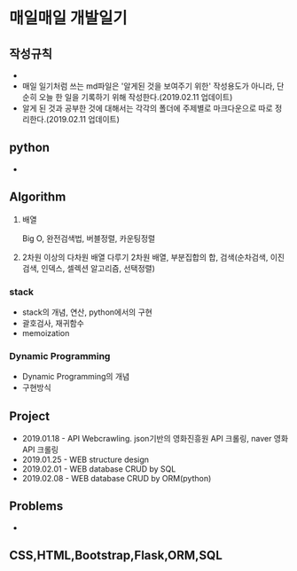 # 매일매일 개발일기

## 작성규칙

- 
- 매일 일기처럼 쓰는 md파일은 '알게된 것을 보여주기 위한' 작성용도가 아니라, 단순히 오늘 한 일을 기록하기 위해 작성한다.(2019.02.11 업데이트)
- 알게 된 것과 공부한 것에 대해서는 각각의 폴더에 주제별로 마크다운으로 따로 정리한다.(2019.02.11 업데이트)


## python

- 

## Algorithm
1. 배열

   Big O, 완전검색법, 버블정렬, 카운팅정렬

2. 2차원 이상의 다차원 배열 다루기
   2차원 배열, 부분집합의 합, 검색(순차검색, 이진검색, 인덱스, 셀렉션 알고리즘, 선택정렬)

### stack

- stack의 개념, 연산, python에서의 구현
- 괄호검사, 재귀함수
- memoization



### Dynamic Programming

- Dynamic Programming의 개념
- 구현방식



## Project

- 2019.01.18 - API Webcrawling.
  json기반의 영화진흥원 API 크롤링, naver 영화 API 크롤링
- 2019.01.25 - WEB structure design
- 2019.02.01 - WEB database CRUD by SQL
- 2019.02.08 - WEB database CRUD by ORM(python)

## Problems

- 

  ## CSS,HTML,Bootstrap,Flask,ORM,SQL

